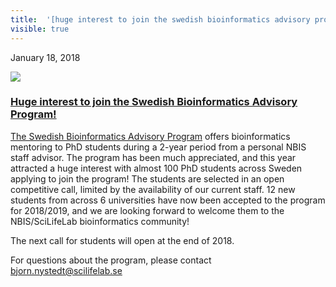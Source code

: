 ```yaml
---
title:  '[huge interest to join the swedish bioinformatics advisory program!](<> "permalink for huge interest to join the swedish bioinformatics advisory program!")'
visible: true
---
```

    

January 18, 2018

[![](/assets/img/logos/icon-share-twitter.png)](<https://twitter.com/share?url=https://nbis.se/news/2018/01/18/advprognewstudents/> "Tweet it!")

###  [Huge interest to join the Swedish Bioinformatics Advisory Program!](<> "Permalink for Huge interest to join the Swedish Bioinformatics Advisory Program!")

[The Swedish Bioinformatics Advisory Program](<https://www.scilifelab.se/education/mentorship/the-swedish-bioinformatics-advisory-program/>) offers bioinformatics mentoring to PhD students during a 2-year period from a personal NBIS staff advisor. The program has been much appreciated, and this year attracted a huge interest with almost 100 PhD students across Sweden applying to join the program! The students are selected in an open competitive call, limited by the availability of our current staff. 12 new students from across 6 universities have now been accepted to the program for 2018/2019, and we are looking forward to welcome them to the NBIS/SciLifeLab bioinformatics community!

The next call for students will open at the end of 2018.

For questions about the program, please contact bjorn.nystedt@scilifelab.se
